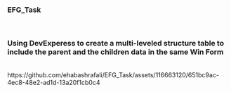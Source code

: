 ﻿<h3> EFG_Task </h3> 
 <br>
<h3> Using DevExperess to create a multi-leveled structure table to include the parent and the children data in the same Win Form </h3>
<br>
https://github.com/ehabashrafali/EFG_Task/assets/116663120/651bc9ac-4ec8-48e2-ad1d-13a20f1cb0c4
